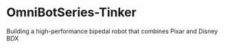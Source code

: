 # OmniBotSeries-Tinker
Building a high-performance bipedal robot that combines Pixar and Disney BDX
